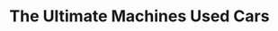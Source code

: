---
title: "The Ultimate Machines Used Cars"
url: /denver/the-ultimate-machines-used-cars/
shop: Autohaus
---